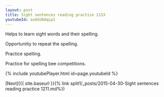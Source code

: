 ```yaml
---
layout: post
title: Sight sentences reading practice 1153
youtubeId: ax6kUb0qipI
---
```

 
 
Helps to learn sight words and their spelling.

Opportunitiy to repeat the spelling. 

Practice spelling. 
 
Practice for spelling bee competitions. 
 
{% include youtubePlayer.html id=page.youtubeId %}
 
 

[Next]({{ site.baseurl }}{% link  split1/_posts/2015-04-30-Sight sentences reading practice 1211.md%})
 
